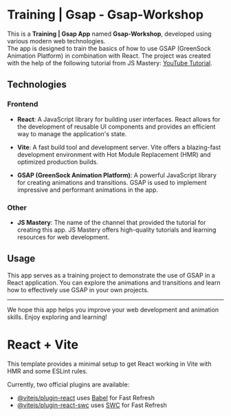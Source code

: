 # Training | Gsap - Gsap-Workshop

This is a **Training | Gsap App** named **Gsap-Workshop**, developed using various modern web technologies.  
The app is designed to train  the basics of how to use GSAP (GreenSock Animation Platform) in combination with React. 
The project was created with the help of the following tutorial from JS Mastery: [YouTube Tutorial](https://www.youtube.com/watch?v=kRQbRAJ4-Fs&t=4066s).

## Technologies

### Frontend

- **React**: A JavaScript library for building user interfaces. React allows for the development of reusable UI components and provides an efficient way to manage the application's state.

- **Vite**: A fast build tool and development server. Vite offers a blazing-fast development environment with Hot Module Replacement (HMR) and optimized production builds.

- **GSAP (GreenSock Animation Platform)**: A powerful JavaScript library for creating animations and transitions. GSAP is used to implement impressive and performant animations in the app.

### Other

- **JS Mastery**: The name of the channel that provided the tutorial for creating this app. JS Mastery offers high-quality tutorials and learning resources for web development.

## Usage

This app serves as a training project to demonstrate the use of GSAP in a React application. You can explore the animations and transitions and learn how to effectively use GSAP in your own projects.

---

We hope this app helps you improve your web development and animation skills. Enjoy exploring and learning!




# React + Vite

This template provides a minimal setup to get React working in Vite with HMR and some ESLint rules.

Currently, two official plugins are available:

- [@vitejs/plugin-react](https://github.com/vitejs/vite-plugin-react/blob/main/packages/plugin-react/README.md) uses [Babel](https://babeljs.io/) for Fast Refresh
- [@vitejs/plugin-react-swc](https://github.com/vitejs/vite-plugin-react-swc) uses [SWC](https://swc.rs/) for Fast Refresh
